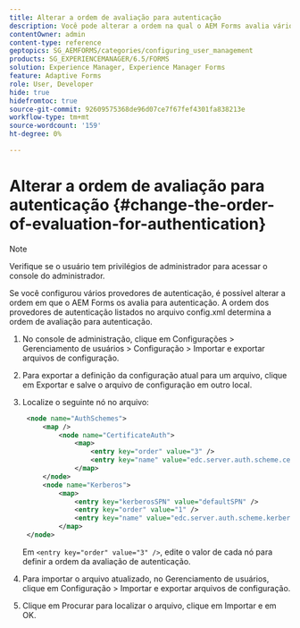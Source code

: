 ```yaml
---
title: Alterar a ordem de avaliação para autenticação
description: Você pode alterar a ordem na qual o AEM Forms avalia vários provedores de autenticação.
contentOwner: admin
content-type: reference
geptopics: SG_AEMFORMS/categories/configuring_user_management
products: SG_EXPERIENCEMANAGER/6.5/FORMS
solution: Experience Manager, Experience Manager Forms
feature: Adaptive Forms
role: User, Developer
hide: true
hidefromtoc: true
source-git-commit: 92609575368de96d07ce7f67fef4301fa838213e
workflow-type: tm+mt
source-wordcount: '159'
ht-degree: 0%

---
```


# Alterar a ordem de avaliação para autenticação {#change-the-order-of-evaluation-for-authentication}

>[!NOTE]
> 
> Verifique se o usuário tem privilégios de administrador para acessar o console do administrador.

Se você configurou vários provedores de autenticação, é possível alterar a ordem em que o AEM Forms os avalia para autenticação. A ordem dos provedores de autenticação listados no arquivo config.xml determina a ordem de avaliação para autenticação.

1. No console de administração, clique em Configurações > Gerenciamento de usuários > Configuração > Importar e exportar arquivos de configuração.
1. Para exportar a definição da configuração atual para um arquivo, clique em Exportar e salve o arquivo de configuração em outro local.
1. Localize o seguinte nó no arquivo:

   ```xml
    <node name="AuthSchemes">
        <map />
            <node name="CertificateAuth">
                <map>
                    <entry key="order" value="3" />
                    <entry key="name" value="edc.server.auth.scheme.certificate" />
                </map>
        </node>
        <node name="Kerberos">
            <map>
                <entry key="kerberosSPN" value="defaultSPN" />
                <entry key="order" value="1" />
                <entry key="name" value="edc.server.auth.scheme.kerberos" />
            </map>
    </node>
   ```

   Em `<entry key="order" value="3" />`, edite o valor de cada nó para definir a ordem da avaliação de autenticação.

1. Para importar o arquivo atualizado, no Gerenciamento de usuários, clique em Configuração > Importar e exportar arquivos de configuração.
1. Clique em Procurar para localizar o arquivo, clique em Importar e em OK.
